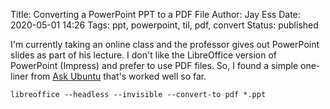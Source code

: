 Title: Converting a PowerPoint PPT to a PDF File
Author: Jay Ess
Date: 2020-05-01 14:26
Tags: ppt, powerpoint, til, pdf, convert
Status: published

I'm currently taking an online class and the professor gives out PowerPoint
slides as part of his lecture. I don't like the LibreOffice version of
PowerPoint (Impress) and prefer to use PDF files. So, I found a simple
one-liner from [Ask Ubuntu](https://askubuntu.com/a/104484) that's worked well
so far.

```
libreoffice --headless --invisible --convert-to pdf *.ppt
```
